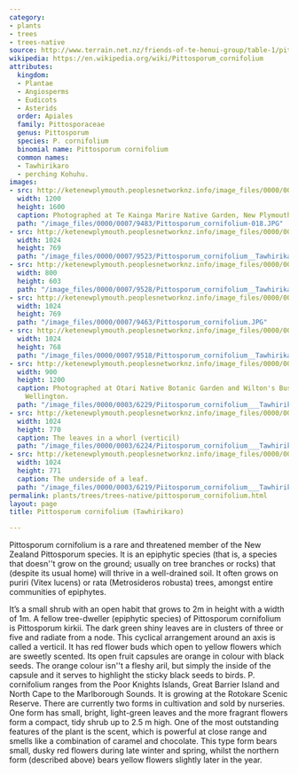 ```yaml
---
category:
- plants
- trees
- trees-native
source: http://www.terrain.net.nz/friends-of-te-henui-group/table-1/pittosporum-cornifolium-tawhirikaro.html
wikipedia: https://en.wikipedia.org/wiki/Pittosporum_cornifolium
attributes:
  kingdom:
  - Plantae
  - Angiosperms
  - Eudicots
  - Asterids
  order: Apiales
  family: Pittosporaceae
  genus: Pittosporum
  species: P. cornifolium
  binomial name: Pittosporum cornifolium
  common names:
  - Tawhirikaro
  - perching Kohuhu.
images:
- src: http://ketenewplymouth.peoplesnetworknz.info/image_files/0000/0007/9483/Pittosporum_cornifolium-018.JPG
  width: 1200
  height: 1600
  caption: Photographed at Te Kainga Marire Native Garden, New Plymouth in mid-September.
  path: "/image_files/0000/0007/9483/Pittosporum_cornifolium-018.JPG"
- src: http://ketenewplymouth.peoplesnetworknz.info/image_files/0000/0007/9523/Pittosporum_cornifolium__Tawhirikaro__Perching_Kohuhu__2_.JPG
  width: 1024
  height: 769
  path: "/image_files/0000/0007/9523/Pittosporum_cornifolium__Tawhirikaro__Perching_Kohuhu__2_.JPG"
- src: http://ketenewplymouth.peoplesnetworknz.info/image_files/0000/0007/9528/Pittosporum_cornifolium__Tawhirikaro__Perching_Kohuhu__3_.JPG
  width: 800
  height: 603
  path: "/image_files/0000/0007/9528/Pittosporum_cornifolium__Tawhirikaro__Perching_Kohuhu__3_.JPG"
- src: http://ketenewplymouth.peoplesnetworknz.info/image_files/0000/0007/9463/Pittosporum_cornifolium.JPG
  width: 1024
  height: 769
  path: "/image_files/0000/0007/9463/Pittosporum_cornifolium.JPG"
- src: http://ketenewplymouth.peoplesnetworknz.info/image_files/0000/0007/9518/Pittosporum_cornifolium__Tawhirikaro__Perching_Kohuhu__1_.JPG
  width: 1024
  height: 768
  path: "/image_files/0000/0007/9518/Pittosporum_cornifolium__Tawhirikaro__Perching_Kohuhu__1_.JPG"
- src: http://ketenewplymouth.peoplesnetworknz.info/image_files/0000/0003/6229/Piitosporum_cornifolium___Tawhirikaro__perching_Kohuhu__2_.JPG
  width: 900
  height: 1200
  caption: Photographed at Otari Native Botanic Garden and Wilton's Bush Reserve.
    Wellington.
  path: "/image_files/0000/0003/6229/Piitosporum_cornifolium___Tawhirikaro__perching_Kohuhu__2_.JPG"
- src: http://ketenewplymouth.peoplesnetworknz.info/image_files/0000/0003/6224/Piitosporum_cornifolium___Tawhirikaro__perching_Kohuhu__1_.JPG
  width: 1024
  height: 770
  caption: The leaves in a whorl (verticil)
  path: "/image_files/0000/0003/6224/Piitosporum_cornifolium___Tawhirikaro__perching_Kohuhu__1_.JPG"
- src: http://ketenewplymouth.peoplesnetworknz.info/image_files/0000/0003/6219/Piitosporum_cornifolium___Tawhirikaro__perching_Kohuhu.JPG
  width: 1024
  height: 771
  caption: The underside of a leaf.
  path: "/image_files/0000/0003/6219/Piitosporum_cornifolium___Tawhirikaro__perching_Kohuhu.JPG"
permalink: plants/trees/trees-native/pittosporum_cornifolium.html
layout: page
title: Pittosporum cornifolium (Tawhirikaro)

---
```

Pittosporum cornifolium is a rare and threatened member of the New Zealand Pittosporum species. It is an epiphytic species (that is, a species that doesn''t grow on the ground; usually on tree branches or rocks) that (despite its usual home) will thrive in a well-drained soil. It often grows on puriri (Vitex lucens) or rata (Metrosideros robusta) trees, amongst entire communities of epiphytes. 

It’s a small shrub with an open habit that grows to 2m in height with a width of 1m.
A fellow tree-dweller (epiphytic species) of Pittosporum cornifolium is Pittosporum kirkii. 
The dark green shiny leaves are in clusters of three or five and radiate from a node. This cyclical arrangement around an axis is called a verticil. 
It has red flower buds which open to yellow flowers which are sweetly scented. 
Its open fruit capsules are orange in colour with black seeds. The orange colour isn''t a fleshy aril, but simply the inside of the capsule and it serves to highlight the sticky black seeds to birds.
P. cornifolium ranges from the Poor Knights Islands, Great Barrier Island and North Cape to the Marlborough Sounds.
It is growing at the Rotokare Scenic Reserve. There are currently two forms in cultivation and sold by nurseries. One form has small, bright, light-green leaves and the more fragrant flowers form a compact, tidy shrub up to 2.5 m high. One of the most outstanding features of the plant is the scent, which is powerful at close range and smells like a combination of caramel and chocolate. This type form bears small, dusky red flowers during late winter and spring, whilst the northern form (described above) bears yellow flowers slightly later in the year.
